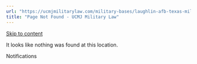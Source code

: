 ```yaml
---
url: "https://ucmjmilitarylaw.com/military-bases/laughlin-afb-texas-military-defense-lawyer-ucmj-legal-guide/%7Blocation12"
title: "Page Not Found - UCMJ Military Law"
---
```


[Skip to content](https://ucmjmilitarylaw.com/military-bases/laughlin-afb-texas-military-defense-lawyer-ucmj-legal-guide/%7Blocation12#content)

It looks like nothing was found at this location.

Notifications